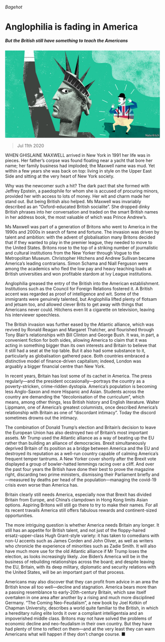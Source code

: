 ###### Bagehot

# Anglophilia is fading in America 

##### But the British still have something to teach the Americans 

![image](images/20200711_BRD000_0.jpg) 

> Jul 11th 2020 

WHEN GHISLAINE MAXWELL arrived in New York in 1991 her life was in pieces. Her father’s corpse was found floating near a yacht that bore her name; her family business had imploded; the Maxwell name was mud. Yet within a few years she was back on top: living in style on the Upper East Side and sitting at the very heart of New York society.

Why was the newcomer such a hit? The dark pact that she formed with Jeffrey Epstein, a paedophile for whom she is accused of procuring minors, provided her with access to lots of money. Her wit and charm made her stand out. But being British also helped. Ms Maxwell was invariably described as an “Oxford-educated British socialite”. She dropped dinky British phrases into her conversation and traded on the smart British names in her address book, the most valuable of which was Prince Andrew’s.


Ms Maxwell was part of a generation of Britons who went to America in the 1990s and 2000s in search of fame and fortune. The invasion was driven by talent and ambition: with the advent of globalisation many Britons decided that if they wanted to play in the premier league, they needed to move to the United States. Britons rose to the top of a striking number of journalistic and cultural institutions from the New Yorker through Vogue to the Metropolitan Museum. Christopher Hitchens and Andrew Sullivan became America’s leading contrarians. Simon Schama and Niall Ferguson were among the academics who fled the low pay and heavy teaching loads at British universities and won profitable stardom at Ivy League institutions.

Anglophilia greased the entry of the British into the American establishment. Institutions such as the Council for Foreign Relations fostered it. A British accent was regarded as proof of intelligence and wit. Some of the immigrants were genuinely talented, but Anglophilia lifted plenty of flotsam and jetsam too, and allowed clever Brits to get away with things that Americans never could. Hitchens even lit a cigarette on television, leaving his interviewer speechless.

The British invasion was further eased by the Atlantic alliance, which was revived by Ronald Reagan and Margaret Thatcher, and flourished through Tony Blair’s relationships with Bill Clinton and George Bush. It was, in part, a convenient fiction for both sides, allowing America to claim that it was acting in something bigger than its own interests and Britain to believe that it still had a seat at the top table. But it also had some substance to it, particularly as globalisation gathered pace. Both countries embraced a distinctive model of finance-driven capitalism; indeed, London was arguably a bigger financial centre than New York.

In recent years, Britain has lost some of its cachet in America. The press regularly—and the president occasionally—portrays the country as a poverty-stricken, crime-ridden dystopia. America’s population is becoming less Anglo-Saxon and more Hispanic and Asian. Students across the country are demanding the “decolonisation of the curriculum”, which means, among other things, less British history and English literature. Walter Lippmann, one of America’s greatest columnists, once described America’s relationship with Britain as one of “discordant intimacy”. Today the discord sometimes drowns out the intimacy.

The combination of Donald Trump’s election and Britain’s decision to leave the European Union has also destroyed two of Britain’s most important assets. Mr Trump used the Atlantic alliance as a way of beating up the EU rather than building an alliance of democracies. Brexit simultaneously deprived Britain of its position as a bridge between America and the EU and destroyed its reputation as a well-run country capable of calming America’s frequent temper tantrums. A New Yorker cover shortly after the Brexit vote displayed a group of bowler-hatted lemmings racing over a cliff. And over the past four years the British have done their best to prove the magazine right, discarding two prime ministers, dismissing their Parliament briefly and—measured by deaths per head of the population—managing the covid-19 crisis even worse than America has.

Britain clearly still needs America, especially now that Brexit has divided Britain from Europe, and China’s clampdown in Hong Kong limits Asian options. Aspiring Britons will still go there to try to make their names. For all its recent travails America still offers fabulous rewards and continent-sized opportunities.

The more intriguing question is whether America needs Britain any longer. It still has an appetite for British talent, and not just of the floppy-haired ersatz-upper-class Hugh Grant-style variety: it has taken to comedians with non-U accents such as James Corden and John Oliver, as well as writers who chronicle the experience of minorities such as Zadie Smith. It will also have much more use for the old Atlantic alliance if Mr Trump loses the election, as looks increasingly likely. Joe Biden’s America will be in the business of rebuilding relationships across the board; and despite leaving the EU, Britain, with its deep military, diplomatic and security relations with the United States, will be an important part of that process.

Americans may also discover that they can profit from advice in an area the British know all too well—decline and stagnation. America bears more than a passing resemblance to early-20th-century Britain, which saw itself overtaken in one area after another by a rising and much more disciplined Germany. “The Coming Neo-Feudalism”, a new book by Joel Kotkin of Chapman University, describes a world quite familiar to the British, in which a hereditary ruling elite lords it over a compliant intelligentsia and an impoverished middle class. Britons may not have solved the problems of economic decline and neo-feudalism in their own country. But they have had plenty of time to reflect on them—and at the very least they can warn Americans what will happen if they don’t change course. ■

